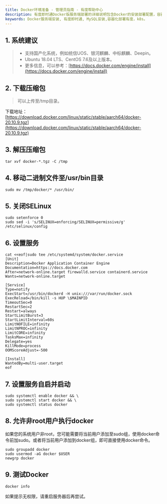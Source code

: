```yaml
---
title: Docker环境准备 - 管理员指南 - 有度帮助中心
description: 有度即时通Docker版服务端部署的详细说明包含Docker的安装部署配置，容器、镜像管理，升级更新。
keywords: Docker服务端安装, 有度即时通, MySQL安装,容器化部署有度，k8s。
---
```


## 1. 系统建议

>* 支持国产化系统，例如统信UOS、银河麒麟、中标麒麟、Deepin。
>* Ubuntu 18.04 LTS、CentOS 7.6及以上版本。
>* 更多信息，可以参考：[https://docs.docker.com/engine/install](https://docs.docker.com/engine/install)



## 2. 下载压缩包

> 可以上传至/tmp目录。

下载地址：[https://download.docker.com/linux/static/stable/aarch64/docker-20.10.9.tgz](https://download.docker.com/linux/static/stable/aarch64/docker-20.10.9.tgz)

## 3. 解压压缩包

```
tar xvf docker-*.tgz -C /tmp
```

## 4. 移动二进制文件至/usr/bin目录

```
sudo mv /tmp/docker/* /usr/bin/
```

## 5. 关闭SELinux

```
sudo setenforce 0
sudo sed -i 's/SELINUX=enforcing/SELINUX=permissive/g' /etc/selinux/config
```

## 6. 设置服务

```
cat <<eof|sudo tee /etc/systemd/system/docker.service
[Unit]
Description=Docker Application Container Engine
Documentation=https://docs.docker.com
After=network-online.target firewalld.service containerd.service
Wants=network-online.target

[Service]
Type=notify
ExecStart=/usr/bin/dockerd -H unix:///var/run/docker.sock
ExecReload=/bin/kill -s HUP \$MAINPID
TimeoutSec=0
RestartSec=2
Restart=always
StartLimitBurst=3
StartLimitInterval=60s
LimitNOFILE=infinity
LimitNPROC=infinity
LimitCORE=infinity
TasksMax=infinity
Delegate=yes
KillMode=process
OOMScoreAdjust=-500

[Install]
WantedBy=multi-user.target
eof
```

## 7. 设置服务自启并启动

```
sudo systemctl enable docker && \
sudo systemctl start docker && \
sudo systemctl status docker
```

## 8. 允许非root用户执行docker

​		如果您的系统用户非root，您可能需要将当前用户添加至sudo组，使用docker命令前加sudo。或者将当前用户添加到docker组，即可直接使用docker命令。

```
sudo groupadd docker
sudo usermod -aG docker $USER
newgrp docker
```

## 9. 测试Docker

```
docker info
```

如果提示无权限，请重启服务器后再尝试。